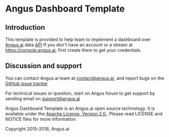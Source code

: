 # Angus Dashboard Template
## Introduction
This template is provided to help team to implement a dashboard over [Angus.ai](http://www.angus.ai) data [API](http://doc.angus.ai/restful/data-api/index.html)
If you don't have an account or a stream at https://console.angus.ai, first create them to get your credentials.

## Discussion and support

You can contact Angus.ai team at [contact@angus.ai](mailto:contact@angus.ai), and report bugs on the [GitHub issue tracker](https://github.com/angus-ai/angus-dashboard)

For technical issues or question, start on Angus forum to get support
by sending email on [support@angus.ai](mailto:support@angus.ai)

Angus Dashboard Template is an Angus.ai open source technology. It is available under the [Apache License, Version 2.0.](https://www.apache.org/licenses/LICENSE-2.0.html). Please read LICENSE and NOTICE files for more information.

Copyright 2015-2018, Angus.ai
